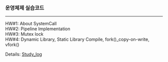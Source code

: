 ### 운영체제 실습코드
---
HW#1: About SystemCall <br>
HW#2: Pipeline Implementation <br>
HW#3: Mutex lock <br>
HW#4: Dynamic Library, Static Library Compile, fork()_copy-on-write, vfork() <br>

Details: <a href="https://xxbean.notion.site/e281568591ae417a8c5c63770b1c0f97?pvs=4">Study_log</a>
